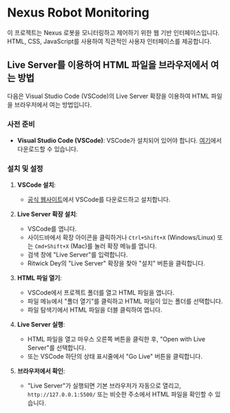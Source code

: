 # Nexus Robot Monitoring

이 프로젝트는 Nexus 로봇을 모니터링하고 제어하기 위한 웹 기반 인터페이스입니다. HTML, CSS, JavaScript를 사용하여 직관적인 사용자 인터페이스를 제공합니다.

## Live Server를 이용하여 HTML 파일을 브라우저에서 여는 방법

다음은 Visual Studio Code (VSCode)의 Live Server 확장을 이용하여 HTML 파일을 브라우저에서 여는 방법입니다.

### 사전 준비

- **Visual Studio Code (VSCode)**: VSCode가 설치되어 있어야 합니다. [여기](https://code.visualstudio.com/)에서 다운로드할 수 있습니다.

### 설치 및 설정

1. **VSCode 설치**:

   - [공식 웹사이트](https://code.visualstudio.com/)에서 VSCode를 다운로드하고 설치합니다.

2. **Live Server 확장 설치**:

   - VSCode를 엽니다.
   - 사이드바에서 확장 아이콘을 클릭하거나 `Ctrl+Shift+X` (Windows/Linux) 또는 `Cmd+Shift+X` (Mac)를 눌러 확장 메뉴를 엽니다.
   - 검색 창에 "Live Server"를 입력합니다.
   - Ritwick Dey의 "Live Server" 확장을 찾아 "설치" 버튼을 클릭합니다.

3. **HTML 파일 열기**:

   - VSCode에서 프로젝트 폴더를 열고 HTML 파일을 엽니다.
   - 파일 메뉴에서 "폴더 열기"를 클릭하고 HTML 파일이 있는 폴더를 선택합니다.
   - 파일 탐색기에서 HTML 파일을 더블 클릭하여 엽니다.

4. **Live Server 실행**:

   - HTML 파일을 열고 마우스 오른쪽 버튼을 클릭한 후, "Open with Live Server"를 선택합니다.
   - 또는 VSCode 하단의 상태 표시줄에서 "Go Live" 버튼을 클릭합니다.

5. **브라우저에서 확인**:
   - "Live Server"가 실행되면 기본 브라우저가 자동으로 열리고, `http://127.0.0.1:5500/` 또는 비슷한 주소에서 HTML 파일을 확인할 수 있습니다.
